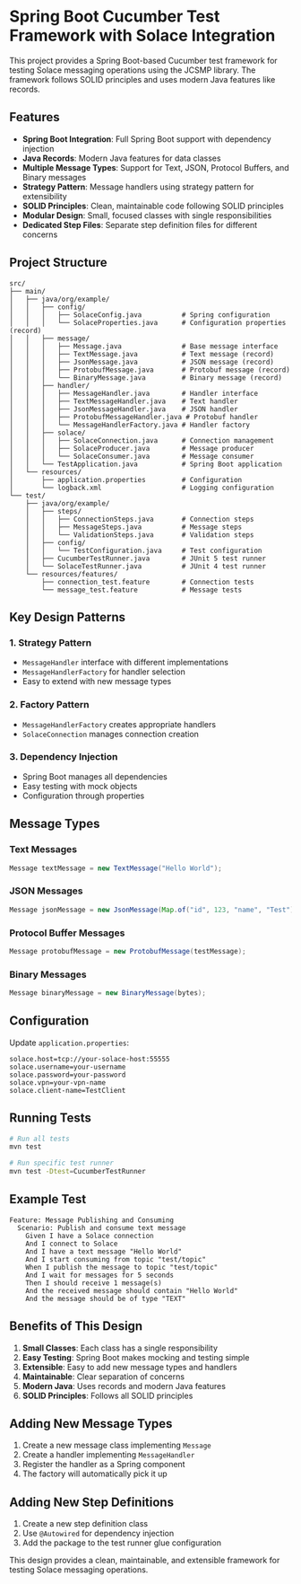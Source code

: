 # Spring Boot Cucumber Test Framework with Solace Integration

This project provides a Spring Boot-based Cucumber test framework for testing Solace messaging operations using the JCSMP library. The framework follows SOLID principles and uses modern Java features like records.

## Features

- **Spring Boot Integration**: Full Spring Boot support with dependency injection
- **Java Records**: Modern Java features for data classes
- **Multiple Message Types**: Support for Text, JSON, Protocol Buffers, and Binary messages
- **Strategy Pattern**: Message handlers using strategy pattern for extensibility
- **SOLID Principles**: Clean, maintainable code following SOLID principles
- **Modular Design**: Small, focused classes with single responsibilities
- **Dedicated Step Files**: Separate step definition files for different concerns

## Project Structure

```
src/
├── main/
│   ├── java/org/example/
│   │   ├── config/
│   │   │   ├── SolaceConfig.java          # Spring configuration
│   │   │   └── SolaceProperties.java      # Configuration properties (record)
│   │   ├── message/
│   │   │   ├── Message.java               # Base message interface
│   │   │   ├── TextMessage.java           # Text message (record)
│   │   │   ├── JsonMessage.java           # JSON message (record)
│   │   │   ├── ProtobufMessage.java       # Protobuf message (record)
│   │   │   └── BinaryMessage.java         # Binary message (record)
│   │   ├── handler/
│   │   │   ├── MessageHandler.java        # Handler interface
│   │   │   ├── TextMessageHandler.java    # Text handler
│   │   │   ├── JsonMessageHandler.java    # JSON handler
│   │   │   ├── ProtobufMessageHandler.java # Protobuf handler
│   │   │   └── MessageHandlerFactory.java # Handler factory
│   │   ├── solace/
│   │   │   ├── SolaceConnection.java      # Connection management
│   │   │   ├── SolaceProducer.java        # Message producer
│   │   │   └── SolaceConsumer.java        # Message consumer
│   │   └── TestApplication.java           # Spring Boot application
│   └── resources/
│       ├── application.properties         # Configuration
│       └── logback.xml                    # Logging configuration
└── test/
    ├── java/org/example/
    │   ├── steps/
    │   │   ├── ConnectionSteps.java       # Connection steps
    │   │   ├── MessageSteps.java          # Message steps
    │   │   └── ValidationSteps.java       # Validation steps
    │   ├── config/
    │   │   └── TestConfiguration.java     # Test configuration
    │   ├── CucumberTestRunner.java        # JUnit 5 test runner
    │   └── SolaceTestRunner.java          # JUnit 4 test runner
    └── resources/features/
        ├── connection_test.feature        # Connection tests
        └── message_test.feature           # Message tests
```

## Key Design Patterns

### 1. Strategy Pattern
- `MessageHandler` interface with different implementations
- `MessageHandlerFactory` for handler selection
- Easy to extend with new message types

### 2. Factory Pattern
- `MessageHandlerFactory` creates appropriate handlers
- `SolaceConnection` manages connection creation

### 3. Dependency Injection
- Spring Boot manages all dependencies
- Easy testing with mock objects
- Configuration through properties

## Message Types

### Text Messages
```java
Message textMessage = new TextMessage("Hello World");
```

### JSON Messages
```java
Message jsonMessage = new JsonMessage(Map.of("id", 123, "name", "Test"));
```

### Protocol Buffer Messages
```java
Message protobufMessage = new ProtobufMessage(testMessage);
```

### Binary Messages
```java
Message binaryMessage = new BinaryMessage(bytes);
```

## Configuration

Update `application.properties`:

```properties
solace.host=tcp://your-solace-host:55555
solace.username=your-username
solace.password=your-password
solace.vpn=your-vpn-name
solace.client-name=TestClient
```

## Running Tests

```bash
# Run all tests
mvn test

# Run specific test runner
mvn test -Dtest=CucumberTestRunner
```

## Example Test

```gherkin
Feature: Message Publishing and Consuming
  Scenario: Publish and consume text message
    Given I have a Solace connection
    And I connect to Solace
    And I have a text message "Hello World"
    And I start consuming from topic "test/topic"
    When I publish the message to topic "test/topic"
    And I wait for messages for 5 seconds
    Then I should receive 1 message(s)
    And the received message should contain "Hello World"
    And the message should be of type "TEXT"
```

## Benefits of This Design

1. **Small Classes**: Each class has a single responsibility
2. **Easy Testing**: Spring Boot makes mocking and testing simple
3. **Extensible**: Easy to add new message types and handlers
4. **Maintainable**: Clear separation of concerns
5. **Modern Java**: Uses records and modern Java features
6. **SOLID Principles**: Follows all SOLID principles

## Adding New Message Types

1. Create a new message class implementing `Message`
2. Create a handler implementing `MessageHandler`
3. Register the handler as a Spring component
4. The factory will automatically pick it up

## Adding New Step Definitions

1. Create a new step definition class
2. Use `@Autowired` for dependency injection
3. Add the package to the test runner glue configuration

This design provides a clean, maintainable, and extensible framework for testing Solace messaging operations.
